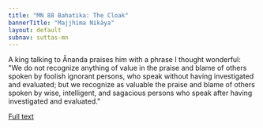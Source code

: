 ```yaml
---
title: "MN 88 Bahatika: The Cloak"
bannerTitle: "Majjhima Nikāya" 
layout: default 
subnav: suttas-mn 
---
```


A king talking to Ānanda praises him with a phrase I thought wonderful:  
"We do not recognize anything of value in the praise and blame of others spoken by foolish ignorant persons, who speak without having investigated and evaluated; but we recognize as valuable the praise and blame of others spoken by wise, intelligent, and sagacious persons who speak after having investigated and evaluated."


[Full text](http://www.yellowrobe.com/component/content/article/120-majjhima-nikaya/343-mn-88-bhitika-sutta-the-cloak.html)
